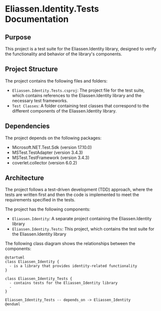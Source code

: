 # Eliassen.Identity.Tests Documentation

## Purpose

This project is a test suite for the Eliassen.Identity library, designed to verify the functionality and behavior of the library's components.

## Project Structure

The project contains the following files and folders:

* `Eliassen.Identity.Tests.csproj`: The project file for the test suite, which contains references to the Eliassen.Identity library and the necessary test frameworks.
* `Test Classes`: A folder containing test classes that correspond to the different components of the Eliassen.Identity library.

## Dependencies

The project depends on the following packages:

* Microsoft.NET.Test.Sdk (version 17.10.0)
* MSTest.TestAdapter (version 3.4.3)
* MSTest.TestFramework (version 3.4.3)
* coverlet.collector (version 6.0.2)

## Architecture

The project follows a test-driven development (TDD) approach, where the tests are written first and then the code is implemented to meet the requirements specified in the tests.

The project has the following components:

* `Eliassen.Identity`: A separate project containing the Eliassen.Identity library
* `Eliassen.Identity.Tests`: This project, which contains the test suite for the Eliassen.Identity library

The following class diagram shows the relationships between the components:
```plantuml
@startuml
class Eliassen_Identity {
  - is a library that provides identity-related functionality
}

class Eliassen_Identity_Tests {
  - contains tests for the Eliassen_Identity library
  -
}

Eliassen_Identity_Tests -- depends_on -> Eliassen_Identity
@enduml
```